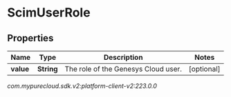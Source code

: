 # ScimUserRole


## Properties

| Name | Type | Description | Notes |
| ------------ | ------------- | ------------- | ------------- |
| **value** | **String** | The role of the Genesys Cloud user. |  [optional] |




_com.mypurecloud.sdk.v2:platform-client-v2:223.0.0_
